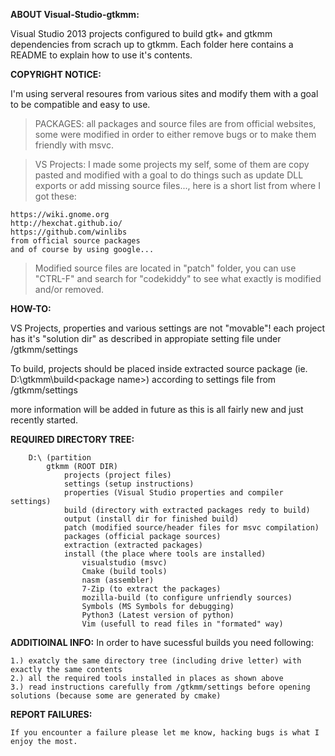 **ABOUT Visual-Studio-gtkmm:**

Visual Studio 2013 projects configured to build gtk+ and gtkmm dependencies from scrach up to gtkmm.
Each folder here contains a README to explain how to use it's contents.

**COPYRIGHT NOTICE:**

I'm using serveral resoures from various sites and modify them with a goal to be compatible and easy to use.
>PACKAGES: all packages and source files are from official websites, some were modified in order to either remove bugs or to make them friendly with msvc.

>VS Projects: I made some projects my self, some of them are copy pasted and modified with a goal to do things such as update DLL exports or add missing source files..., here is a short list from where I got these:
```
https://wiki.gnome.org
http://hexchat.github.io/
https://github.com/winlibs
from official source packages
and of course by using google...
```

>Modified source files are located in "patch" folder, you can use "CTRL-F" and search for "codekiddy" to see what exactly is modified and/or removed.

**HOW-TO:**

VS Projects, properties and various settings are not "movable"!
each project has it's "solution dir" as described in appropiate setting file under /gtkmm/settings

To build, projects should be placed inside extracted source package (ie. D:\gtkmm\build\<package name>)
according to settings file from /gtkmm/settings

more information will be added in future as this is all fairly new and just recently started.

**REQUIRED DIRECTORY TREE:**
```
    D:\ (partition
        gtkmm (ROOT DIR)
            projects (project files)
            settings (setup instructions)
        	properties (Visual Studio properties and compiler settings)
        	build (directory with extracted packages redy to build)
        	output (install dir for finished build)
        	patch (modified source/header files for msvc compilation)
        	packages (official package sources)
        	extraction (extracted packages)
        	install (the place where tools are installed)
        	    visualstudio (msvc)
        	    Cmake (build tools)
        	    nasm (assembler)
        	    7-Zip (to extract the packages)
        	    mozilla-build (to configure unfriendly sources)
        	    Symbols (MS Symbols for debugging)
        	    Python3 (Latest version of python)
        	    Vim (usefull to read files in "formated" way)
```   

**ADDITIOINAL INFO:**
In order to have sucessful builds you need following:
```
1.) exatcly the same directory tree (including drive letter) with exactly the same contents
2.) all the required tools installed in places as shown above
3.) read instructions carefully from /gtkmm/settings before opening solutions (because some are generated by cmake)
```

**REPORT FAILURES:**
```
If you encounter a failure please let me know, hacking bugs is what I enjoy the most.
```
